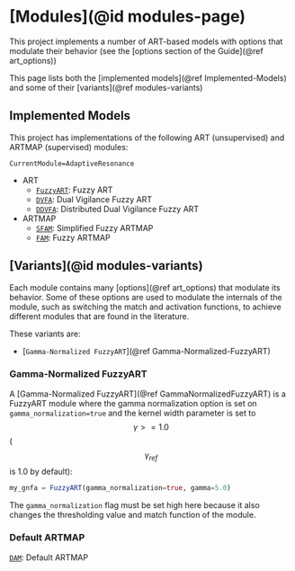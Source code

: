 # [Modules](@id modules-page)

This project implements a number of ART-based models with options that modulate their behavior (see the [options section of the Guide](@ref art_options))

This page lists both the [implemented models](@ref Implemented-Models) and some of their [variants](@ref modules-variants)

## Implemented Models

This project has implementations of the following ART (unsupervised) and ARTMAP (supervised) modules:

```@meta
CurrentModule=AdaptiveResonance
```

- ART
  - [`FuzzyART`](@ref): Fuzzy ART
  - [`DVFA`](@ref): Dual Vigilance Fuzzy ART
  - [`DDVFA`](@ref): Distributed Dual Vigilance Fuzzy ART
- ARTMAP
  - [`SFAM`](@ref): Simplified Fuzzy ARTMAP
  - [`FAM`](@ref): Fuzzy ARTMAP

## [Variants](@id modules-variants)

Each module contains many [options](@ref art_options) that modulate its behavior.
Some of these options are used to modulate the internals of the module, such as switching the match and activation functions, to achieve different modules that are found in the literature.

These variants are:

- [`Gamma-Normalized FuzzyART`](@ref Gamma-Normalized-FuzzyART)

### Gamma-Normalized FuzzyART

A [Gamma-Normalized FuzzyART](@ref GammaNormalizedFuzzyART) is a FuzzyART module where the gamma normalization option is set on `gamma_normalization=true` and the kernel width parameter is set to $$\gamma >= 1.0$$ ($$\gamma_{ref}$$ is 1.0 by default):

```julia
my_gnfa = FuzzyART(gamma_normalization=true, gamma=5.0)
```

The `gamma_normalization` flag must be set high here because it also changes the thresholding value and match function of the module.

### Default ARTMAP

[`DAM`](@ref): Default ARTMAP
